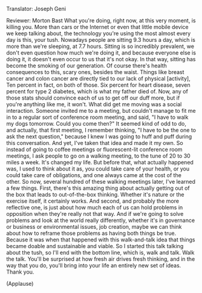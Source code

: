 

Translator: Joseph Geni

Reviewer: Morton Bast
What you&#39;re doing,
right now, at this very moment,
is killing you.
More than cars or the Internet
or even that little mobile device we keep talking about,
the technology you&#39;re using the most almost every day
is this, your tush.
Nowadays people are sitting 9.3 hours a day,
which is more than we&#39;re sleeping, at 7.7 hours.
Sitting is so incredibly prevalent,
we don&#39;t even question how much we&#39;re doing it,
and because everyone else is doing it,
it doesn&#39;t even occur to us that it&#39;s not okay.
In that way, sitting has become
the smoking of our generation.
Of course there&#39;s health consequences to this,
scary ones, besides the waist.
Things like breast cancer and colon cancer
are directly tied to our lack of physical [activity],
Ten percent in fact, on both of those.
Six percent for heart disease,
seven percent for type 2 diabetes,
which is what my father died of.
Now, any of those stats should convince each of us
to get off our duff more,
but if you&#39;re anything like me, it won&#39;t.
What did get me moving was a social interaction.
Someone invited me to a meeting,
but couldn&#39;t manage to fit me in
to a regular sort of conference room meeting, and said,
&quot;I have to walk my dogs tomorrow. Could you come then?&quot;
It seemed kind of odd to do,
and actually, that first meeting, I remember thinking,
&quot;I have to be the one to ask the next question,&quot;
because I knew I was going to huff and puff
during this conversation.
And yet, I&#39;ve taken that idea and made it my own.
So instead of going to coffee meetings
or fluorescent-lit conference room meetings,
I ask people to go on a walking meeting,
to the tune of 20 to 30 miles a week.
It&#39;s changed my life.
But before that, what actually happened was,
I used to think about it as,
you could take care of your health,
or you could take care of obligations,
and one always came at the cost of the other.
So now, several hundred of these walking meetings later,
I&#39;ve learned a few things.
First, there&#39;s this amazing thing
about actually getting out of the box
that leads to out-of-the-box thinking.
Whether it&#39;s nature or the exercise itself, it certainly works.
And second, and probably the more reflective one,
is just about how much each of us
can hold problems in opposition
when they&#39;re really not that way.
And if we&#39;re going to solve problems
and look at the world really differently,
whether it&#39;s in governance or business
or environmental issues, job creation,
maybe we can think about how to reframe those problems
as having both things be true.
Because it was when that happened
with this walk-and-talk idea
that things became doable and sustainable and viable.
So I started this talk talking about the tush,
so I&#39;ll end with the bottom line, which is,
walk and talk.
Walk the talk.
You&#39;ll be surprised at how fresh air drives fresh thinking,
and in the way that you do,
you&#39;ll bring into your life an entirely new set of ideas.
Thank you.

(Applause)

